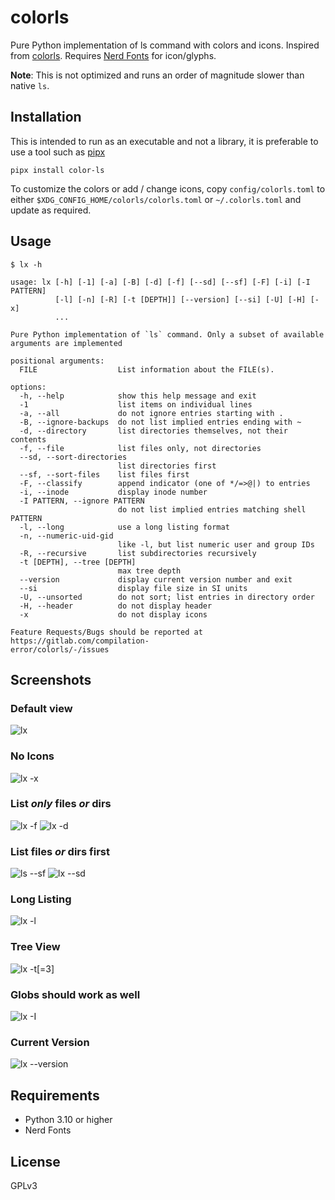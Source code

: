 # colorls

Pure Python implementation of ls command with colors and icons. Inspired from [colorls](https://github.com/athityakumar/colorls). 
Requires [Nerd Fonts](https://github.com/ryanoasis/nerd-fonts/blob/master/readme.md) for icon/glyphs.

__Note__: This is not optimized and runs an order of magnitude slower than native `ls`.

## Installation

This is intended to run as an executable and not a library, it is preferable to use a tool such as [pipx](https://github.com/pypa/pipx)

`pipx install color-ls`

To customize the colors or add / change icons, copy `config/colorls.toml` to either `$XDG_CONFIG_HOME/colorls/colorls.toml` or `~/.colorls.toml` and update as required.

## Usage

```
$ lx -h

usage: lx [-h] [-1] [-a] [-B] [-d] [-f] [--sd] [--sf] [-F] [-i] [-I PATTERN]
          [-l] [-n] [-R] [-t [DEPTH]] [--version] [--si] [-U] [-H] [-x]
          ...

Pure Python implementation of `ls` command. Only a subset of available
arguments are implemented

positional arguments:
  FILE                  List information about the FILE(s).

options:
  -h, --help            show this help message and exit
  -1                    list items on individual lines
  -a, --all             do not ignore entries starting with .
  -B, --ignore-backups  do not list implied entries ending with ~
  -d, --directory       list directories themselves, not their contents
  -f, --file            list files only, not directories
  --sd, --sort-directories
                        list directories first
  --sf, --sort-files    list files first
  -F, --classify        append indicator (one of */=>@|) to entries
  -i, --inode           display inode number
  -I PATTERN, --ignore PATTERN
                        do not list implied entries matching shell PATTERN
  -l, --long            use a long listing format
  -n, --numeric-uid-gid
                        like -l, but list numeric user and group IDs
  -R, --recursive       list subdirectories recursively
  -t [DEPTH], --tree [DEPTH]
                        max tree depth
  --version             display current version number and exit
  --si                  display file size in SI units
  -U, --unsorted        do not sort; list entries in directory order
  -H, --header          do not display header
  -x                    do not display icons

Feature Requests/Bugs should be reported at https://gitlab.com/compilation-
error/colorls/-/issues
```

## Screenshots

### Default view

![lx](screenshots/lx.png)

### No Icons

![lx -x](screenshots/x.png)

### List *__only__* files _or_ dirs

![lx -f](screenshots/f.png)
![lx -d](screenshots/d.png)

### List files _or_ dirs first

![ls --sf](screenshots/sf.png)
![lx --sd](screenshots/sd.png)

### Long Listing

![lx -l](screenshots/l.png)

### Tree View

![lx -t[=3]](screenshots/t.png)

### Globs should work as well

![lx -I](screenshots/-i.png)

### Current Version

![lx --version](screenshots/v.png)

## Requirements

- Python 3.10 or higher
- Nerd Fonts

## License

GPLv3

